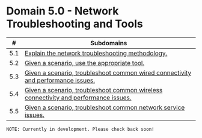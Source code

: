 # Domain 5.0 - Network Troubleshooting and Tools

| # | Subdomains   | 
|---|---|
|5.1 | [Explain the network troubleshooting methodology.](https://github.com/erich-tech/Network_Plus/tree/main/Domain_5#readme) |
|5.2 | [Given a scenario, use the appropriate tool.](https://github.com/erich-tech/Network_Plus/tree/main/Domain_5#readme) |
|5.3 | [Given a scenario, troubleshoot common wired connectivity and performance issues.](https://github.com/erich-tech/Network_Plus/tree/main/Domain_5#readme) |
|5.4 | [Given a scenario, troubleshoot common wireless connectivity and performance issues.](https://github.com/erich-tech/Network_Plus/tree/main/Domain_5#readme) |
|5.5 | [Given a scenario, troubleshoot common network service issues.](https://github.com/erich-tech/Network_Plus/tree/main/Domain_5#readme) |

```
NOTE: Currently in development. Please check back soon! 
```

